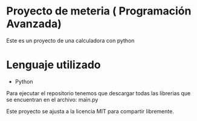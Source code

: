 # Proyecto de meteria ( Programación Avanzada)

Este es un proyecto de una calculadora con python 

# Lenguaje utilizado
- Python

Para ejecutar el repositorio tenemos que descargar todas las librerias que se encuentran
en el archivo:
main.py

Este proyecto se ajusta a la licencia MIT para compartir libremente.
